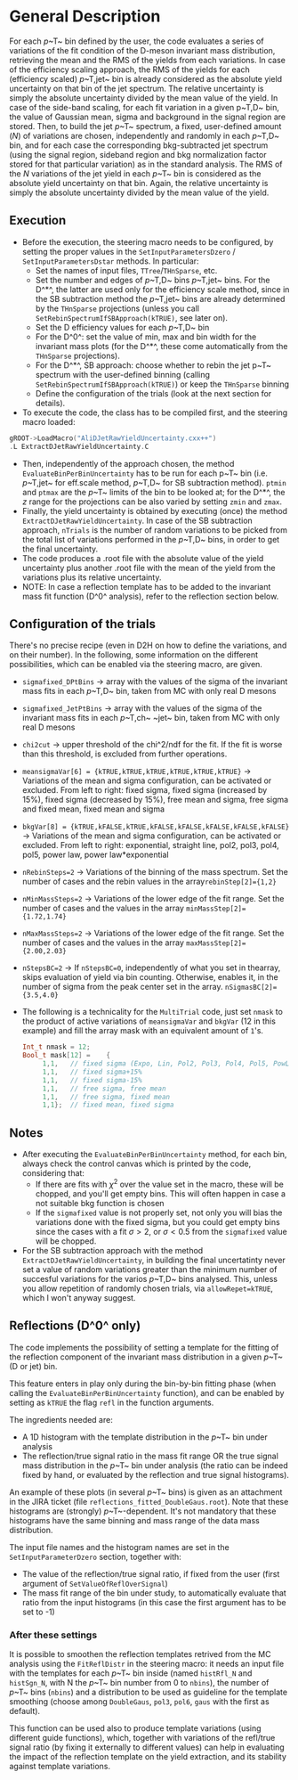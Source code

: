 # General Description
For each *p*~T~ bin defined by the user, the code evaluates a series of variations of the fit condition of the D-meson invariant mass distribution, retrieving the mean and the RMS of the yields from each variations.
In case of the efficiency scaling approach, the RMS of the yields for each (efficiency scaled) *p*~T,jet~ bin is already considered as the absolute yield uncertainty on that bin of the jet spectrum. The relative uncertainty is simply the absolute uncertainty divided by the mean value of the yield.
In case of the side-band scaling, for each fit variation in a given p~T,D~ bin, the value of Gaussian mean, sigma and background in the signal region are stored. Then, to build the jet *p*~T~ spectrum, a fixed, user-defined amount (*N*) of variations are chosen, independently and randomly in each *p*~T,D~ bin, and for each case the corresponding bkg-subtracted jet spectrum (using the signal region, sideband region and bkg normalization factor stored for that particular variation) as in the standard analysis. The RMS of the *N* variations of the jet yield in each *p*~T~ bin is considered as the absolute yield uncertainty on that bin. Again, the relative uncertainty is simply the absolute uncertainty divided by the mean value of the yield.

## Execution
- Before the execution, the steering macro needs to be configured, by setting the proper values in the `SetInputParametersDzero` / `SetInputParametersDstar` methods. In particular:
  - Set the names of input files, `TTree`/`THnSparse`, etc.
  - Set the number and edges of *p*~T,D~ bins *p*~T,jet~ bins. For the D^*^, the latter are used only for the efficiency scale method, since in the SB subtraction method the *p*~T,jet~ bins are already determined by the `THnSparse` projections (unless you call `SetRebinSpectrumIfSBApproach(kTRUE)`, see later on).
  - Set the D efficiency values for each *p*~T,D~ bin
  - For the D^0^: set the value of min, max and bin width for the invariant mass plots (for the D^*^, these come automatically from the `THnSparse` projections).
  - For the D^*^, SB approach: choose whether to rebin the jet p~T~ spectrum with the user-defined binning (calling `SetRebinSpectrumIfSBApproach(kTRUE)`) or keep the `THnSparse` binning
  - Define the configuration of the trials (look at the next section for details).
- To execute the code, the class has to be compiled first, and the steering macro loaded:

~~~~   C++
gROOT->LoadMacro("AliDJetRawYieldUncertainty.cxx++")
.L ExtractDJetRawYieldUncertainty.C
~~~~

- Then, independently of the approach chosen, the method `EvaluateBinPerBinUncertainty` has to be run for each p~T~ bin (i.e. *p*~T,jet~ for eff.scale method, *p*~T,D~ for SB subtraction method). `ptmin` and `ptmax` are the *p*~T~ limits of the bin to be looked at; for the D^*^, the *z* range for the projections can be also varied by setting `zmin` and `zmax`.
- Finally, the yield uncertainty is obtained by executing (once) the method `ExtractDJetRawYieldUncertainty`. In case of the SB subtraction approach, `nTrials` is the number of random variations to be picked from the total list of variations performed in the *p*~T,D~ bins, in order to get the final uncertainty.
- The code produces a .root file with the absolute value of the yield uncertainty plus another .root file with the mean of the yield from the variations plus its relative uncertainty.
- NOTE: In case a reflection template has to be added to the invariant mass fit function (D^0^ analysis), refer to the reflection section below.

## Configuration of the trials
There's no precise recipe (even in D2H on how to define the variations, and on their number). In the following, some information on the different possibilities, which can be enabled via the steering macro, are given.

* `sigmafixed_DPtBins` $\to$ array with the values of the sigma of the invariant mass fits in each *p*~T,D~ bin, taken from MC with only real D mesons
* `sigmafixed_JetPtBins` $\to$ array with the values of the sigma of the invariant mass fits in each *p*~T,ch~ ~jet~ bin, taken from MC with only real D mesons
* `chi2cut` $\to$ upper threshold of the chi^2/ndf for the fit. If the fit is worse than this threshold, is excluded from further operations.
* `meansigmaVar[6] = {kTRUE,kTRUE,kTRUE,kTRUE,kTRUE,kTRUE}` $\to$ Variations of the mean and sigma configuration, can be activated or excluded. From left to right: fixed sigma, fixed sigma (increased by 15%), fixed sigma (decreased by 15%), free mean and sigma, free sigma and fixed mean, fixed mean and sigma


* `bkgVar[8] = {kTRUE,kFALSE,kTRUE,kFALSE,kFALSE,kFALSE,kFALSE,kFALSE}` $\to$ Variations of the mean and sigma configuration, can be activated or excluded.
  From left to right: exponential, straight line, pol2, pol3, pol4, pol5, power law, power law*exponential

* `nRebinSteps=2`  $\to$ Variations of the binning of the mass spectrum. Set the number of cases and the rebin values in the array`rebinStep[2]={1,2}`

* `nMinMassSteps=2` $\to$ Variations of the lower edge of the fit range. Set the number of cases and the values in the array `minMassStep[2]={1.72,1.74}`

* `nMaxMassSteps=2`  $\to$ Variations of the lower edge of the fit range. Set the number of cases and the values in the array `maxMassStep[2]={2.00,2.03}`

* `nStepsBC=2`  $\to$ If `nStepsBC=0`, independently of what you set in thearray, skips evaluation of yield via bin counting. Otherwise, enables it, in the number of sigma from the peak center set in the array.
  `nSigmasBC[2]={3.5,4.0}`

* The following is a technicality for the `MultiTrial` code, just set `nmask` to the product of active variations of `meansigmaVar` and `bkgVar` (12 in this example) and fill the array mask with an equivalent amount of `1`'s.

  ~~~C++
  Int_t nmask = 12;
  Bool_t mask[12] =    {
       1,1,   // fixed sigma (Expo, Lin, Pol2, Pol3, Pol4, Pol5, PowLaw, PowLaw*Exp)
       1,1,   // fixed sigma+15%
       1,1,   // fixed sigma-15%
       1,1,   // free sigma, free mean
       1,1,   // free sigma, fixed mean
       1,1};  // fixed mean, fixed sigma
  ~~~

## Notes

* After executing the `EvaluateBinPerBinUncertainty` method, for each bin, always check the control canvas which is printed by the code, considering that:
  - If there are fits with $\chi^2$ over the value set in the macro, these will be chopped, and you'll get empty bins. This will often happen in case a not suitable bkg function is chosen
  - If the `sigmafixed` value is not properly set, not only you will bias the variations done with the fixed sigma, but you could get empty bins since the cases with a fit $\sigma >2$, or $\sigma<0.5$ from the `sigmafixed` value will be chopped.
* For the SB subtraction approach with the method `ExtractDJetRawYieldUncertainty`, in building the final uncertatinty never set a value of random variations greater than the minimum number of succesful variations for the varios *p*~T,D~ bins analysed. This, unless you allow repetition of randomly chosen trials, via `allowRepet=kTRUE`, which I won't anyway suggest.

## Reflections (D^0^ only)

The code implements the possibility of setting a template for the fitting of the reflection component of the invariant mass distribution in a given _p_~T~ (D or jet) bin.

This feature enters in play only during the bin-by-bin fitting phase (when calling the `EvaluateBinPerBinUncertainty` function), and can be enabled by setting as `kTRUE` the flag `refl` in the function arguments.

The ingredients needed are:

- A 1D histogram with the template distribution in the _p_~T~ bin under analysis
- The reflection/true signal ratio in the mass fit range OR the true signal mass distribution in the _p_~T~ bin under analysis (the ratio can be indeed fixed by hand, or evaluated by the reflection and true signal histograms).

An example of these plots (in several _p_~T~ bins) is given as an attachment in the JIRA ticket (file `reflections_fitted_DoubleGaus.root`). Note that these histograms are (strongly) _p_~T~-dependent. It's not mandatory that these histograms have the same binning and mass range of the data mass distribution.

The input file names and the histogram names are set in the `SetInputParameterDzero` section, together with:

- The value of the reflection/true signal ratio, if fixed from the user (first argument of `SetValueOfReflOverSignal`)
- The mass fit range of the bin under study, to automatically evaluate that ratio from the input histograms (in this case the first argument has to be set to -1)

### After these settings

It is possible to smoothen the reflection templates retrived from the MC analysis using the `FitReflDistr` in the steering macro: it needs an input file with the templates for each *p*~T~ bin inside (named `histRfl_N` and `histSgn_N`, with N the *p*~T~ bin number from 0 to `nbins`), the number of _p_~T~ bins (`nbins`) and a distribution to be used as guideline for the template smoothing (choose among `DoubleGaus`, `pol3`, `pol6`, `gaus` with the first as default).

This function can be used also to produce template variations (using different guide functions), which, together with variations of the refl/true signal ratio (by fixing it externally to different values) can help in evaluating the impact of the reflection template on the yield extraction, and its stability against template variations.